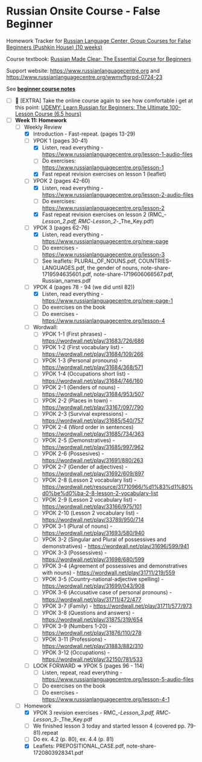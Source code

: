 # Russian Onsite Course - False Beginner

Homework Tracker for [Russian Language Center, Group Courses for False Beginners (Pushkin House) (10 weeks)](https://www.russiancentre.co.uk/group-courses-for-non-beginners/)

Course textbook: [Russian Made Clear: The Essential Course for Beginners](https://www.amazon.co.uk/Russian-Made-Clear-Essential-Beginners/dp/1906257353)

Support website: https://www.russianlanguagecentre.org and https://www.russianlanguagecentre.org/wwmvftgrpd-0724-23

See [**beginner course notes**](https://github.com/hlltarakci/my_small_world_of_curiosity/blob/main/russian/russian_onsite_course_beginner.md)

- [ ] 🔂 [EXTRA] Take the online course again to see how comfortable i get at this point: [UDEMY: Learn Russian for Beginners: The Ultimate 100-Lesson Course (6.5 hours)](https://www.udemy.com/course/learn-russian-for-beginners/?couponCode=KEEPLEARNING)
- [ ] **Week 11: Homework**
  - [ ] Weekly Review
    - [x] Introduction - Fast-repeat. (pages 13-29)
    - [ ] УРОК 1 (pages 30-41)
      - [x] Listen, read everything - https://www.russianlanguagecentre.org/lesson-1-audio-files
      - [ ] Do exercises: https://www.russianlanguagecentre.org/lesson-1
      - [x] Fast repeat revision exercises on lesson 1 (leaflet)
    - [ ] УРОК 2 (pages 42-60)
      - [x] Listen, read everything - https://www.russianlanguagecentre.org/lesson-2-audio-files
      - [ ] Do exercises: https://www.russianlanguagecentre.org/lesson-2
      - [x] Fast repeat revision exercises on lesson 2 (RMC_-_Lesson_2.pdf, RMC_-_Lesson_2_-_The_Key.pdf)
    - [ ] УРОК 3 (pages 62-76)
      - [x] Listen, read everything - https://www.russianlanguagecentre.org/new-page
      - [ ] Do exercises - https://www.russianlanguagecentre.org/lesson-3
      - [ ] See leaflets: PLURAL_OF_NOUNS.pdf, COUNTRIES-LANGUAGES.pdf, the gender of nouns, note-share-1719594635601.pdf, note-share-1719606066567.pdf, Russian_names.pdf
    - [ ] УРОК 4 (pages 78 - 94 (we did until 82))
      - [x] Listen, read everything - https://www.russianlanguagecentre.org/new-page-1
      - [ ] Do exercises on the book
      - [ ] Do exercises - https://www.russianlanguagecentre.org/lesson-4
    - [ ] Wordwall:
      - [ ] УРОК 1-1 (First phrases) - https://wordwall.net/play/31683/726/686
      - [ ] УРОК 1-2 (First vocabulary list) - https://wordwall.net/play/31684/109/266
      - [ ] УРОК 1-3 (Personal pronouns) - https://wordwall.net/play/31684/368/571
      - [ ] УРОК 1-4 (Occupations short list) - https://wordwall.net/play/31684/746/160
      - [ ] УРОК 2-1 (Genders of nouns) - https://wordwall.net/play/31684/953/507
      - [ ] УРОК 2-2 (Places in town) - https://wordwall.net/play/33167/097/790
      - [ ] УРОК 2-3 (Survival expressions) - https://wordwall.net/play/31685/540/757
      - [ ] УРОК 2-4 (Word order in sentences) https://wordwall.net/play/31685/734/363
      - [ ] УРОК 2-5 (Demonstratives) - https://wordwall.net/play/31685/997/962
      - [ ] УРОК 2-6 (Possesives) - https://wordwall.net/play/31691/880/263
      - [ ] УРОК 2-7 (Gender of adjectives) - https://wordwall.net/play/31692/609/897
      - [ ] УРОК 2-8 (Lesson 2 vocabulary list) - https://wordwall.net/resource/31710966/%d1%83%d1%80%d0%be%d0%ba-2-8-lesson-2-vocabulary-list
      - [ ] УРОК 2-9 (Lesson 2 vocabulary list) - https://wordwall.net/play/33166/975/101
      - [ ] УРОК 2-10 (Lesson 2 vocabulary list) - https://wordwall.net/play/33789/950/714
      - [ ] УРОК 3-1 (Plural of nouns) - https://wordwall.net/play/31693/580/940
      - [ ] УРОК 3-2 (Singular and Plural of possessives and demonstratives) - https://wordwall.net/play/31696/599/941
      - [ ] УРОК 3-3 (Possessives) - https://wordwall.net/play/31698/680/599
      - [ ] УРОК 3-4 (Agreement of possessives and demonstratives with nouns) - https://wordwall.net/play/31711/219/559
      - [ ] УРОК 3-5 (Country-national-adjective spelling) - https://wordwall.net/play/31699/043/908
      - [ ] УРОК 3-6 (Accusative case of personal pronouns) - https://wordwall.net/play/31711/472/477
      - [ ] УРОК 3-7 (Family) - https://wordwall.net/play/31711/577/973
      - [ ] УРОК 3-8 (Questions and answers) - https://wordwall.net/play/31875/319/654
      - [ ] УРОК 3-9 (Numbers 1-20) - https://wordwall.net/play/31876/110/278
      - [ ] УРОК 3-11 (Professions) - https://wordwall.net/play/31883/882/310
      - [ ] УРОК 3-12 (Occupations) - https://wordwall.net/play/32150/781/533
    - [ ] LOOK FORWARD => УРОК 5 (pages 96 - 114)
      - [ ] Listen, repeat, read everything - https://www.russianlanguagecentre.org/lesson-5-audio-files
      - [ ] Do exercises on the book
      - [ ] Do exercises - https://www.russianlanguagecentre.org/lesson-4-1
  - [ ] Homework
      - [x] УРОК 3 revision exercises - RMC_-_Lesson_3.pdf, RMC_-_Lesson_3_-_The_Key.pdf
      - [ ] We finished lesson 3 today and started lesson 4 (covered pp. 79-81).repeat
      - [ ] Do ex. 4.2 (p. 80), ex. 4.4 (p. 81)
      - [x] Leaflets: PREPOSITIONAL_CASE.pdf, note-share-1720803928341.pdf
